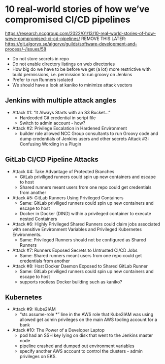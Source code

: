 
# 10 real-world stories of how we’ve compromised CI/CD pipelines

<https://research.nccgroup.com/2022/01/13/10-real-world-stories-of-how-weve-compromised-ci-cd-pipelines/>
REMOVE THIS LATER: <https://git.algoryx.se/algoryx/guilds/software-development-and-process/-/issues/58>


- Do not store secrets in repo
- Do not enable directory listings on web directories
- How big do we have to be before we get (a lot) more restrictive with build permissions, i.e. permission to run groovy on Jenkins
- Prefer to run Runners isolated
- We should have a look at kaniko to minimize attack vectors

## Jenkins with multiple attack angles

- Attack #1: “It Always Starts with an S3 Bucket…”
  - Hardcoded Git credential in script file
  - Switch to admin account - how?
- Attack #2: Privilege Escalation in Hardened Environment
  - builder role  allowed NCC Group consultants to run Groovy code and dump credentials of Jenkins users and other secrets
Attack #3: Confusing Wording in a Plugin

## GitLab CI/CD Pipeline Attacks

- Attack #4: Take Advantage of Protected Branches
  - GitLab priviliged runners could spin up new containers and escape to host
  - Shared runners meant users from one repo could get credentials from another
- Attack #5: GitLab Runners Using Privileged Containers
  - Same: GitLab priviliged runners could spin up new containers and escape to host
  - Docker in Docker (DIND) within a privileged container to execute nested Containers
- Attack #6: Highly Privileged Shared Runners could claim jobs associated with sensitive Environment Variables and Privileged Kubernetes Environments.
  - Same: Privileged Runners should not be configured as Shared Runners
- Attack #7: Runners Exposed Secrets to Untrusted CI/CD Jobs
  - Same: Shared runners meant users from one repo could get credentials from another
- Attack #8: Host Docker Daemon Exposed to Shared GitLab Runner
  - Same: GitLab priviliged runners could spin up new containers and escape to host
  - supports rootless Docker building such as kaniko?

## Kubernetes

- Attack #9: Kube2IAM
  - “sts assume-role *” line in the AWS role that Kube2IAM was using allowed get admin privileges on the main AWS tooling account for a bank
- Attack #10: The Power of a Developer Laptop
  - pod had an SSH key lying on disk that went to the Jenkins master node
  - pipeline crashed and dumped out environment variables
  - specify another AWS account to control the clusters - admin privileges on EKS.
